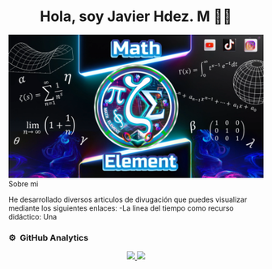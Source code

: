 <div align="center">
<h1 align="center">Hola, soy <a>Javier Hdez. M</a> 👋🧐</h1>
</div>
<img src="https://github.com/JaviMH24/JaviMH24/raw/main/nueva.png" alt="Math Element width=80>

## Sobre mi
He desarrollado diversos articulos de divugación que puedes visualizar mediante los siguientes enlaces:
-La linea del tiempo como recurso didáctico: Una 
<br>

### ⚙️ &nbsp;GitHub Analytics

<p align="center">
<a href="https://github.com/JaviMH24">
  <img height="180em" src="https://github-readme-stats-eight-theta.vercel.app/api?username=JaviMH24&show_icons=true&theme=algolia&include_all_commits=true&count_private=true"/>
  <img height="180em" src="https://github-readme-stats-eight-theta.vercel.app/api/top-langs/?username=JaviMH24&layout=compact&langs_count=8&theme=algolia"/>
</a>
</p>
